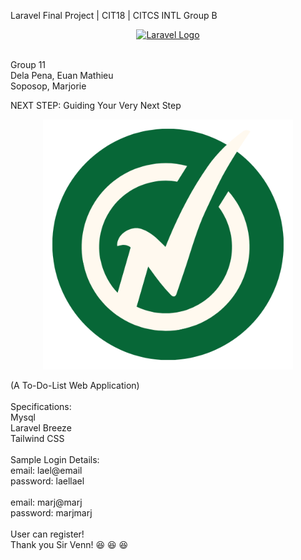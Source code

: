 
Laravel Final Project | CIT18 | CITCS INTL Group B <br />
<p align="center"><a href="https://laravel.com" target="_blank"><img src="https://raw.githubusercontent.com/laravel/art/master/logo-lockup/5%20SVG/2%20CMYK/1%20Full%20Color/laravel-logolockup-cmyk-red.svg" width="400" alt="Laravel Logo"></a></p>

<br />
Group 11 <br />
Dela Pena, Euan Mathieu <br />
Soposop, Marjorie <br />

NEXT STEP: Guiding Your Very Next Step <br />

<p align="center"><a href="https://github.com/Marshhh2022/Next-Step-To-do-List-Web-Application.git" target="_blank"><img src="public/images/logo.png" width="400" alt="Laravel Logo"></a></p>

(A To-Do-List Web Application) <br />
<br />
Specifications: <br />
Mysql <br />
Laravel Breeze <br />
Tailwind CSS <br />
<br />
Sample Login Details:<br />
email: lael@email<br />
password: laellael<br />
<br />
email: marj@marj<br />
password: marjmarj<br />
<br />
User can register!
<br />
Thank you Sir Venn! :laughing: :satisfied: :laughing: